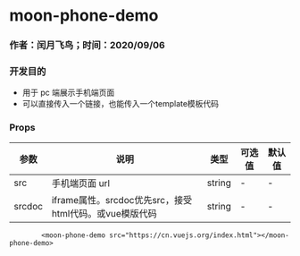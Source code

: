 # moon-phone-demo

### 作者：闰月飞鸟；时间：2020/09/06

### 开发目的

- 用于 pc 端展示手机端页面
- 可以直接传入一个链接，也能传入一个template模板代码

### Props

| 参数 | 说明           | 类型   | 可选值 | 默认值 |
| ---- | -------------- | ------ | ------ | ------ |
| src  | 手机端页面 url | string | -      | -      |
|srcdoc| iframe属性。srcdoc优先src，接受html代码。或vue模版代码| string | -      | -      |
```
        <moon-phone-demo src="https://cn.vuejs.org/index.html"></moon-phone-demo>

```
